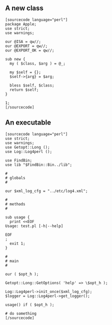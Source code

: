 <!--
Categories:
  - perl
Tags:
  - template
  - class
  - exe
-->

## A new class ##

    [sourcecode language="perl"]
    package Apple;
    use strict;
    use warnings;
    
    our @ISA = qw//;
    our @EXPORT = qw//;
    our @EXPORT_OK = qw//;
    
    sub new {
      my ( $class, $arg ) = @_;
      
      my $self = {};
      $self->{arg} = $arg;
      
      bless $self, $class;
      return $self;
    }
    
    1;
    [/sourcecode]

## An executable ##

    [sourcecode language="perl"]
    use strict;
    use warnings;
    use Getopt::Long ();
    use Log::Log4perl ();
    
    use FindBin;
    use lib "$FindBin::Bin../lib";
    
    #
    # globals
    #
    
    our $xml_log_cfg = "../etc/log4.xml";
    
    #
    # methods
    #
    
    sub usage {
      print <<EOF
    Usage: test.pl [-h|--help]
      
    EOF
    ;
      exit 1;
    }
    
    #
    # main
    #
    
    our ( $opt_h );
    
    Getopt::Long::GetOptions( 'help' => \$opt_h );
    
    Log::Log4perl->init_once($xml_log_cfg);
    $logger = Log::Log4perl->get_logger();
    
    usage() if ( $opt_h );
    
    # do something
    [/sourcecode]

